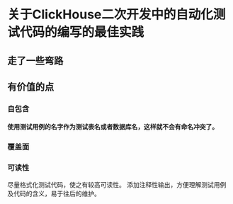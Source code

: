 
# 关于ClickHouse二次开发中的自动化测试代码的编写的最佳实践

## 走了一些弯路
## 有价值的点
### 自包含
#### 使用测试用例的名字作为测试表名或者数据库名，这样就不会有命名冲突了。

### 覆盖面
### 可读性
尽量格式化测试代码，使之有较高可读性。
添加注释性输出，方便理解测试用例及代码的含义，易于往后的维护。
